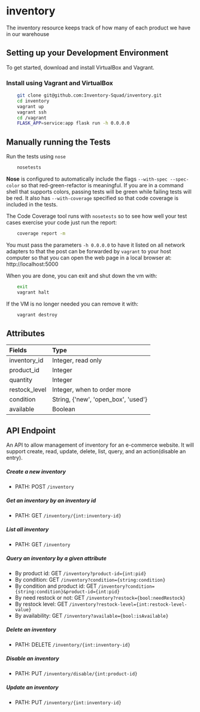 # inventory
The inventory resource keeps track of how many of each product we have in our warehouse

## Setting up your Development Environment
To get started, download and install VirtualBox and Vagrant.

### Install using Vagrant and VirtualBox
```bash
    git clone git@github.com:Inventory-Squad/inventory.git
    cd inventory
    vagrant up
    vagrant ssh
    cd /vagrant
    FLASK_APP=service:app flask run -h 0.0.0.0
```

## Manually running the Tests

Run the tests using `nose`

```bash
    nosetests
```

**Nose** is configured to automatically include the flags `--with-spec --spec-color` so that red-green-refactor is meaningful. If you are in a command shell that supports colors, passing tests will be green while failing tests will be red. It also has `--with-coverage` specified so that code coverage is included in the tests.

The Code Coverage tool runs with `nosetests` so to see how well your test cases exercise your code just run the report:

```bash
    coverage report -m
```


You must pass the parameters `-h 0.0.0.0` to have it listed on all network adapters to that the post can be forwarded by `vagrant` to your host computer so that you can open the web page in a local browser at: http://localhost:5000

When you are done, you can exit and shut down the vm with:

```bash
    exit
    vagrant halt
```

If the VM is no longer needed you can remove it with:

```bash
    vagrant destroy
```



## Attributes

| Fields        | Type                                 |
| :------------ | :----------------------------------- |
| inventory_id  | Integer, read only                   |
| product_id    | Integer                              |
| quantity      | Integer                              |
| restock_level | Integer, when to order more          |
| condition     | String,  {'new', 'open_box', 'used'} |
| available     | Boolean                              |



## API Endpoint

An API to allow management of inventory for an e-commerce website. It will support create, read, update, delete, list, query, and an action(disable an entry).

##### Create a new inventory

- PATH: POST `/inventory`

##### Get an inventory by an inventory id

- PATH: GET `/inventory/{int:inventory-id} `

##### List all inventory 

- PATH: GET `/inventory`

##### Query an inventory by a given attribute

- By product id:  GET `/inventory?product-id={int:pid}`
- By condition:  GET `/inventory?condition={string:condition} `
- By condition and product id: GET `/inventory?condition={string:condition}&product-id={int:pid} `
- By need restock or not: GET `/inventory?restock={bool:needRestock} `
- By restock level: GET `/inventory?restock-level={int:restock-level-value} `
- By availability: GET `/inventory?available={bool:isAvailable}`

##### Delete an inventory

- PATH: DELETE `/inventory/{int:inventory-id} `

##### Disable an inventory

- PATH: PUT `/inventory/disable/{int:product-id}`

##### Update an inventory

- PATH: PUT `/inventory/{int:inventory-id}`
